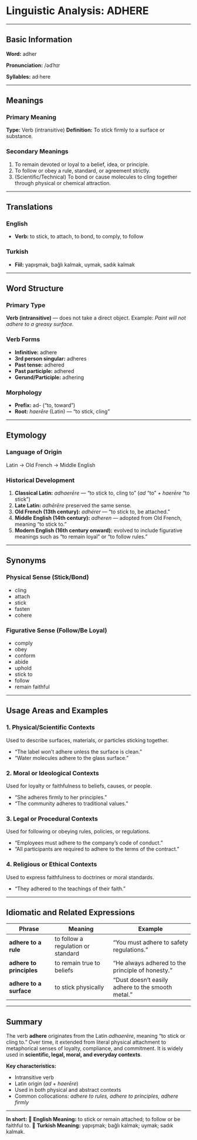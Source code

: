 # Linguistic Analysis: ADHERE

---

## Basic Information

**Word:** adher

**Pronunciation:** /ədˈhɪr

**Syllables:** ad·here

---

## Meanings

### Primary Meaning

**Type:** Verb (intransitive)
**Definition:** To stick firmly to a surface or substance.

### Secondary Meanings

1. To remain devoted or loyal to a belief, idea, or principle.
2. To follow or obey a rule, standard, or agreement strictly.
3. (Scientific/Technical) To bond or cause molecules to cling together through physical or chemical attraction.

---

## Translations

### English

- **Verb:** to stick, to attach, to bond, to comply, to follow

### Turkish

- **Fiil:** yapışmak, bağlı kalmak, uymak, sadık kalmak

---

## Word Structure

### Primary Type

**Verb (intransitive)** — does not take a direct object.
Example: _Paint will not adhere to a greasy surface._

### Verb Forms

- **Infinitive:** adhere
- **3rd person singular:** adheres
- **Past tense:** adhered
- **Past participle:** adhered
- **Gerund/Participle:** adhering

### Morphology

- **Prefix:** ad- (“to, toward”)
- **Root:** _haerēre_ (Latin) — “to stick, cling”

---

## Etymology

### Language of Origin

Latin → Old French → Middle English

### Historical Development

1. **Classical Latin:** _adhaerēre_ — “to stick to, cling to” (_ad_ “to” + _haerēre_ “to stick”)
2. **Late Latin:** _adhērēre_ preserved the same sense.
3. **Old French (13th century):** _adhérer_ — “to stick to, be attached.”
4. **Middle English (14th century):** _adheren_ — adopted from Old French, meaning “to stick to.”
5. **Modern English (16th century onward):** evolved to include figurative meanings such as “to remain loyal” or “to follow rules.”

---

## Synonyms

### Physical Sense (Stick/Bond)

- cling
- attach
- stick
- fasten
- cohere

### Figurative Sense (Follow/Be Loyal)

- comply
- obey
- conform
- abide
- uphold
- stick to
- follow
- remain faithful

---

## Usage Areas and Examples

### 1. **Physical/Scientific Contexts**

Used to describe surfaces, materials, or particles sticking together.

- “The label won’t adhere unless the surface is clean.”
- “Water molecules adhere to the glass surface.”

### 2. **Moral or Ideological Contexts**

Used for loyalty or faithfulness to beliefs, causes, or people.

- “She adheres firmly to her principles.”
- “The community adheres to traditional values.”

### 3. **Legal or Procedural Contexts**

Used for following or obeying rules, policies, or regulations.

- “Employees must adhere to the company’s code of conduct.”
- “All participants are required to adhere to the terms of the contract.”

### 4. **Religious or Ethical Contexts**

Used to express faithfulness to doctrines or moral standards.

- “They adhered to the teachings of their faith.”

---

## Idiomatic and Related Expressions

| Phrase                   | Meaning                            | Example                                           |
| ------------------------ | ---------------------------------- | ------------------------------------------------- |
| **adhere to a rule**     | to follow a regulation or standard | “You must adhere to safety regulations.”          |
| **adhere to principles** | to remain true to beliefs          | “He always adhered to the principle of honesty.”  |
| **adhere to a surface**  | to stick physically                | “Dust doesn’t easily adhere to the smooth metal.” |

---

## Summary

The verb **adhere** originates from the Latin _adhaerēre_, meaning “to stick or cling to.” Over time, it extended from literal physical attachment to metaphorical senses of loyalty, compliance, and commitment. It is widely used in **scientific, legal, moral, and everyday contexts**.

**Key characteristics:**

- Intransitive verb
- Latin origin (_ad_ + _haerēre_)
- Used in both physical and abstract contexts
- Common collocations: _adhere to rules, adhere to principles, adhere firmly_

---

**In short:**
🔹 **English Meaning:** to stick or remain attached; to follow or be faithful to.
🔹 **Turkish Meaning:** yapışmak; bağlı kalmak; uymak; sadık kalmak.
